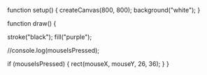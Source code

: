 function setup() {
  createCanvas(800, 800);
   background("white");
}

function draw() {


  stroke("black");
  fill("purple");

  //console.log(mouseIsPressed);

  if (mouseIsPressed) {
    rect(mouseX, mouseY, 26, 36);
  }
}
